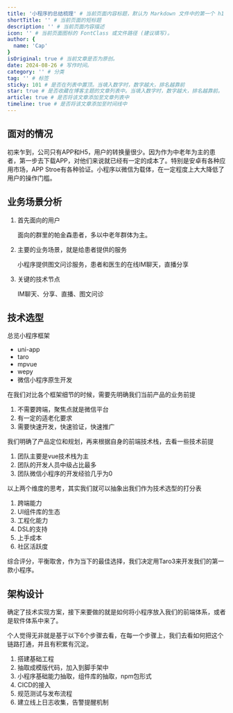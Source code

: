 ```yaml
---
title: '小程序的总结梳理' # 当前页面内容标题，默认为 Markdown 文件中的第一个 h1 标签内容
shortTitle: '' # 当前页面的短标题
description: '' # 当前页面内容描述
icon: '' # 当前页面图标的 FontClass 或文件路径 (建议填写)。
author: {
  name: 'Cap'
}
isOriginal: true # 当前文章是否为原创。
date: 2024-08-26 # 写作时间。
category: '' # 分类
tag: '' # 标签
sticky: 101 # 是否在列表中置顶。当填入数字时，数字越大，排名越靠前
star: true # 是否收藏在博客主题的文章列表中。当填入数字时，数字越大，排名越靠前。
article: true # 是否将该文章添加至文章列表中
timeline: true # 是否将该文章添加至时间线中
---
```


## 面对的情况

初来乍到，公司只有APP和H5，用户的转换量很少。因为作为中老年为主的患者，第一步去下载APP，对他们来说就已经有一定的成本了。特别是安卓有各种应用市场，APP Stroe有各种验证。小程序以微信为载体，在一定程度上大大降低了用户的操作门槛。

## 业务场景分析

1. 首先面向的用户

    面向的群里的帕金森患者，多以中老年群体为主。
2. 主要的业务场景，就是给患者提供的服务

    小程序提供图文问诊服务，患者和医生的在线IM聊天，直播分享
3. 关键的技术节点

    IM聊天、分享、直播、图文问诊

## 技术选型

总览小程序框架

- uni-app
- taro
- mpvue
- wepy
- 微信小程序原生开发

在我们对比各个框架细节的时候，需要先明确我们当前产品的业务前提

1. 不需要跨端，聚焦点就是微信平台
2. 有一定的适老化要求
3. 需要快速开发，快速验证，快速推广

我们明确了产品定位和规划，再来根据自身的前端技术栈，去看一些技术前提

1. 团队主要是vue技术栈为主
2. 团队的开发人员中级占比最多
3. 团队微信小程序的开发经验几乎为0

以上两个维度的思考，其实我们就可以抽象出我们作为技术选型的打分表

1. 跨端能力
2. UI组件库的生态
3. 工程化能力
4. DSL的支持
5. 上手成本
6. 社区活跃度

综合评分，平衡取舍，作为当下的最佳选择，我们决定用Taro3来开发我们的第一款小程序。

## 架构设计

确定了技术实现方案，接下来要做的就是如何将小程序放入我们的前端体系，或者是软件体系中来了。

个人觉得无非就是基于以下6个步骤去看，在每一个步骤上，我们去看如何把这个链路打通，并且有积累有沉淀。

1. 搭建基础工程
2. 抽取成模版代码，加入到脚手架中
3. 小程序基础能力抽取，组件库的抽取，npm包形式
4. CICD的接入
5. 规范测试与发布流程
6. 建立线上日志收集，告警提醒机制
